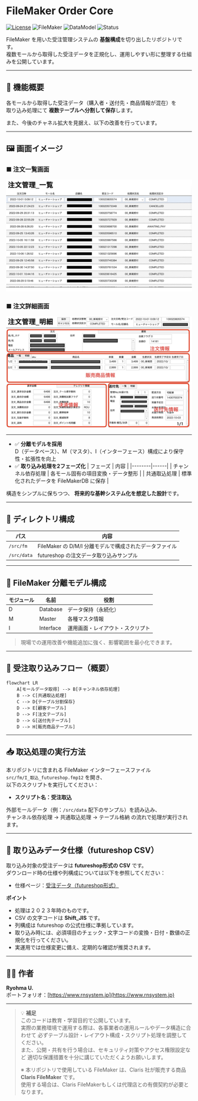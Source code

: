 # FileMaker Order Core
[![License](https://img.shields.io/badge/License-MIT-blue.svg)](LICENSE)
![FileMaker](https://img.shields.io/badge/Platform-FileMaker-5A2D82)
![DataModel](https://img.shields.io/badge/Data%20Model-Separation%20Model-brightgreen)
![Status](https://img.shields.io/badge/Status-Core%20Module-yellow)


FileMaker を用いた受注管理システムの **基盤構成**を切り出したリポジトリです。  
複数モールから取得した受注データを正規化し、運用しやすい形に整理する仕組みを公開しています。

---

## 🚀 機能概要

各モールから取得した受注データ（購入者・送付先・商品情報が混在）を  
取り込み処理にて **複数テーブルへ分割して保存**します。

また、今後のチャネル拡大を見据え、以下の改善を行っています。

---

## 🖼 画面イメージ

### ■ 注文一覧画面
![注文一覧サンプル](images/sample02.jpg)

### ■ 注文詳細画面
![注文詳細サンプル](images/sample01.jpg)

---

- ✅ **分離モデルを採用**  
  D（データベース）、M（マスタ）、I（インターフェース）構成により保守性・拡張性を向上
- ✅ **取り込み処理を2フェーズ化**
  | フェーズ | 内容 |
  |--------|------|
  | チャンネル依存処理 | 各モール固有の項目変換・データ整形 |
  | 共通取込処理 | 標準化されたデータを FileMakerDB に保存 |

構造をシンプルに保ちつつ、 **将来的な基幹システム化を想定した設計**です。

---

## 📂 ディレクトリ構成

| パス | 内容 |
|------|------|
| `/src/fm` | FileMaker の D/M/I 分離モデルで構成されたデータファイル |
| `/src/data` | futureshop の注文データ取り込みサンプル |

---

## 🧱 FileMaker 分離モデル構成

| モジュール | 名前 | 役割 |
|----------|------|------|
| D | Database | データ保持（永続化） |
| M | Master | 各種マスタ情報 |
| I | Interface | 運用画面・レイアウト・スクリプト |

> 現場での運用改善や機能追加に強く、影響範囲を最小化できます。

---

## 🔄 受注取り込みフロー（概要）

```mermaid
flowchart LR
    A[モールデータ取得] --> B[チャンネル依存処理]
    B --> C[共通取込処理]
    C --> D{テーブル分割保存}
    D --> E[顧客テーブル]
    D --> F[注文テーブル]
    D --> G[送付先テーブル]
    D --> H[販売商品テーブル]
```

---

## 📥 取込処理の実行方法

本リポジトリに含まれる FileMaker インターフェースファイル  
`src/fm/I_取込_futureshop.fmp12` を開き、  
以下のスクリプトを実行してください：

- **スクリプト名：受注取込**

外部モールデータ（例：`/src/data` 配下のサンプル）を読み込み、  
チャンネル依存処理 → 共通取込処理 → テーブル格納 の流れで処理が実行されます。

---

## 📄 取り込みデータ仕様（futureshop CSV）

取り込み対象の受注データは **futureshop形式の CSV** です。  
ダウンロード時の仕様や列構成については以下を参照してください：

- 仕様ページ：[受注データ（futureshop形式）](https://manual.future-shop.jp/regist/ordershippingdata/futureshopCSV)

**ポイント**
- 処理は２０２３年時のものです。
- CSV の文字コードは **Shift_JIS** です。
- 列構成は futureshop の公式仕様に準拠しています。
- 取り込み時には、必須項目のチェック・文字コードの変換・日付・数値の正規化を行ってください。
- 実運用では仕様変更に備え、定期的な確認が推奨されます。

---

## 🧑‍💻 作者

**Ryohma U.**  
ポートフォリオ：[https://www.rnsystem.jp](https://www.rnsystem.jp)

---

> 💡 **補足**  
> このコードは教育・学習目的で公開しています。  
> 実際の業務環境で運用する際は、各事業者の運用ルールやデータ構造に合わせて
> 必ずテーブル設計・レイアウト構成・スクリプト処理を調整してください。  
> また、公開・共有を行う場合は、セキュリティ対策やアクセス権限設定など
> 適切な保護措置を十分に講じていただくようお願いします。  
> 
> ※ 本リポジトリで使用している FileMaker は、Claris 社が販売する商品 **Claris FileMaker** です。  
> 使用する場合は、Claris FileMakerもしくは代理店との有償契約が必要となります。